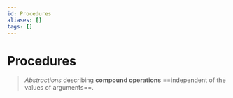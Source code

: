 ```yaml
---
id: Procedures
aliases: []
tags: []
---
```


# Procedures
> _Abstractions_ describing **compound operations** ==independent of the values of arguments==.
